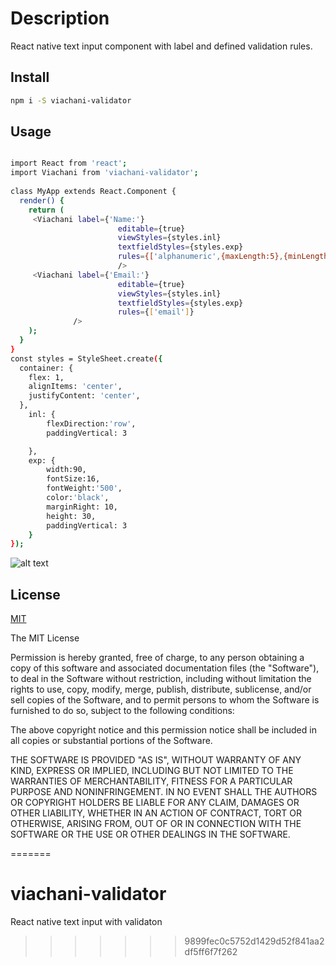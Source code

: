 
# Description

React native text input component with label and defined validation rules.


## Install

```bash
npm i -S viachani-validator
```

## Usage

```bash

import React from 'react';
import Viachani from 'viachani-validator';
 
class MyApp extends React.Component {
  render() {
    return (
     <Viachani label={'Name:'}
                        editable={true}
                        viewStyles={styles.inl}
                        textfieldStyles={styles.exp}
                        rules={['alphanumeric',{maxLength:5},{minLength:2}]}
                        />
     <Viachani label={'Email:'}
                        editable={true}
                        viewStyles={styles.inl}
                        textfieldStyles={styles.exp}
                        rules={['email']}
              />
    );
  }
}
const styles = StyleSheet.create({
  container: {
    flex: 1,
    alignItems: 'center',
    justifyContent: 'center',
  },
    inl: {
        flexDirection:'row',
        paddingVertical: 3

    },
    exp: {
        width:90,
        fontSize:16,
        fontWeight:'500',
        color:'black',
        marginRight: 10,
        height: 30,
        paddingVertical: 3
    }
});
```
![alt text](https://s8.postimg.cc/7jec18ng5/image.jpg)
## License

[MIT](http://vjpr.mit-license.org)


The MIT License


Permission is hereby granted, free of charge, to any person obtaining a copy of this software and
associated documentation files (the "Software"), to deal in the Software without
restriction, including without limitation the rights to use, copy, modify, merge,
publish, distribute, sublicense, and/or sell copies of the Software, and to permit
persons to whom the Software is furnished to do so, subject to the following conditions:

The above copyright notice and this permission notice shall be included
in all copies or substantial portions of the Software.

THE SOFTWARE IS PROVIDED "AS IS", WITHOUT WARRANTY OF ANY KIND, EXPRESS OR IMPLIED,
INCLUDING BUT NOT LIMITED TO THE WARRANTIES OF MERCHANTABILITY, FITNESS FOR A PARTICULAR
PURPOSE AND NONINFRINGEMENT. IN NO EVENT SHALL THE AUTHORS OR COPYRIGHT HOLDERS BE LIABLE
FOR ANY CLAIM, DAMAGES OR OTHER LIABILITY, WHETHER IN AN ACTION OF CONTRACT, TORT OR OTHERWISE,
ARISING FROM, OUT OF OR IN CONNECTION WITH THE SOFTWARE OR THE USE OR OTHER DEALINGS IN THE SOFTWARE.

=======
# viachani-validator
React native text input with validaton
>>>>>>> 9899fec0c5752d1429d52f841aa2df5ff6f7f262
